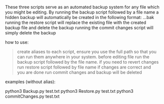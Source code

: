 These three scripts serve as an automated backup system for any file which you might be editing. By running the backup script followed by a file name a hidden backup will automatically be created in the following format: .<fileName>.<fileExtension>.bak
running the restore script will replace the existing file with the created backup file and delete the backup
running the commit changes script will simply delete the backup 

how to use:

>create aliases to each script, ensure you use the full path so that you can run them anywhere in your system. 
>before editing file run the backup script followed by the file name. 
>if you need to revert changes run restore script followed by file name
>if changes are correct and you are done run commit changes and backup will be deleted

examples (without alias):

python3 Backup.py test.txt
python3 Restore.py test.txt
python3 commitChanges.py test.txt
